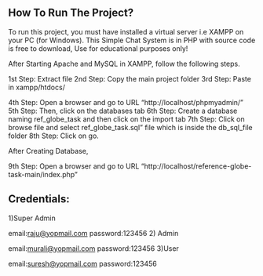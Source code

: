 ## How To Run The Project?

To run this project, you must have installed a virtual server i.e XAMPP on your PC (for Windows). This Simple Chat System is in PHP with source code is free to download, Use for educational purposes only!

After Starting Apache and MySQL in XAMPP, follow the following steps.

1st Step: Extract file
2nd Step: Copy the main project folder
3rd Step: Paste in xampp/htdocs/

4th Step: Open a browser and go to URL “http://localhost/phpmyadmin/”
5th Step: Then, click on the databases tab
6th Step: Create a database naming ref_globe_task and then click on the import tab
7th Step: Click on browse file and select ref_globe_task.sql” file which is inside the db_sql_file folder
8th Step: Click on go.

After Creating Database,

9th Step: Open a browser and go to URL “http://localhost/reference-globe-task-main/index.php”

## Credentials:

1)Super Admin

email:raju@yopmail.com
password:123456 2) Admin

email:murali@yopmail.com
password:123456
3)User

email:suresh@yopmail.com
password:123456
